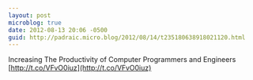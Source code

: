```yaml
---
layout: post
microblog: true
date: 2012-08-13 20:06 -0500
guid: http://padraic.micro.blog/2012/08/14/t235180638918021120.html
---
```

Increasing The Productivity of Computer Programmers and Engineers [http://t.co/VFvO0iuz](http://t.co/VFvO0iuz)
